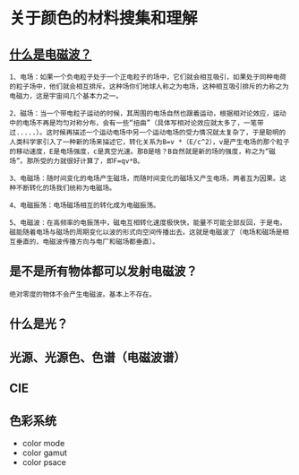 # 关于颜色的材料搜集和理解
## [什么是电磁波？](https://www.zhihu.com/question/19999211)
```
1、电场：如果一个负电粒子处于一个正电粒子的场中，它们就会相互吸引，如果处于同种电荷的粒子场中，他们就会相互排斥。这种场你们地球人称之为电场，这种相互吸引排斥的力称之为电磁力，这是宇宙间几个基本力之一。

2、磁场：当一个带电粒子运动的时候，其周围的电场自然也跟着运动，根据相对论效应，运动中的电场不再是均匀对称分布，会有一些“扭曲”（具体写相对论效应就太多了，一笔带过.....）。这时候再描述一个运动电场中另一个运动电场的受力情况就太复杂了，于是聪明的人类科学家引入了一种新的场来描述它，转化关系为B=v *（E/c^2），v是产生电场的那个粒子的移动速度，E是电场强度，c是真空光速。那B是啥？B自然就是新的场的强度，称之为“磁场”。那所受的力就很好计算了，即F=qv*B。

3、电磁场：随时间变化的电场产生磁场，而随时间变化的磁场又产生电场，两者互为因果。这种不断转化的场我们统称为电磁场。

4、电磁振荡：电场磁场相互的转化成为电磁振荡。

5、电磁波：在高频率的电振荡中，磁电互相转化速度极快快，能量不可能全部反回，于是电，磁能随着电场与磁场的周期变化以波的形式向空间传播出去。这就是电磁波了（电场和磁场是相互垂直的，电磁波传播方向与电厂和磁场都垂直）。

```
## 是不是所有物体都可以发射电磁波？
```
绝对零度的物体不会产生电磁波。基本上不存在。
```
## 什么是光？

## 光源、光源色、色谱（电磁波谱）

## CIE

## 色彩系统
* color mode
* color gamut
* color psace
